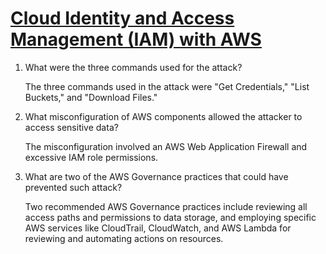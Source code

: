 # [Cloud Identity and Access Management (IAM) with AWS](https://www.zscaler.com/resources/white-papers/capital-one-data-breach.pdf)

1. What were the three commands used for the attack?

    The three commands used in the attack were "Get Credentials," "List Buckets," and "Download Files."

2. What misconfiguration of AWS components allowed the attacker to access sensitive data?

    The misconfiguration involved an AWS Web Application Firewall and excessive IAM role permissions.

3. What are two of the AWS Governance practices that could have prevented such attack?

    Two recommended AWS Governance practices include reviewing all access paths and permissions to data storage, and employing specific AWS services like CloudTrail, CloudWatch, and AWS Lambda for reviewing and automating actions on resources.